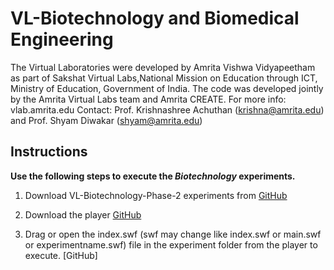 # VL-Biotechnology and Biomedical Engineering

The Virtual Laboratories were developed by Amrita Vishwa Vidyapeetham as part of Sakshat Virtual Labs,National Mission on Education through ICT, Ministry of Education, Government of India. The code was developed jointly by the Amrita Virtual Labs team and Amrita CREATE. 
For more info: vlab.amrita.edu  Contact: Prof. Krishnashree Achuthan (krishna@amrita.edu) and Prof. Shyam Diwakar (shyam@amrita.edu)

## Instructions 

**Use the following steps to execute the **_Biotechnology_** experiments.**

1. Download VL-Biotechnology-Phase-2 experiments from [GitHub](https://github.com/amritamindbrain/VL-Biotechnology-Phase-2)

2. Download the player [GitHub](https://www.adobe.com/support/flashplayer/debug_downloads.html)

3. Drag or open the index.swf (swf may change like index.swf or main.swf or experimentname.swf) file in the experiment folder from the player to execute. [GitHub]
